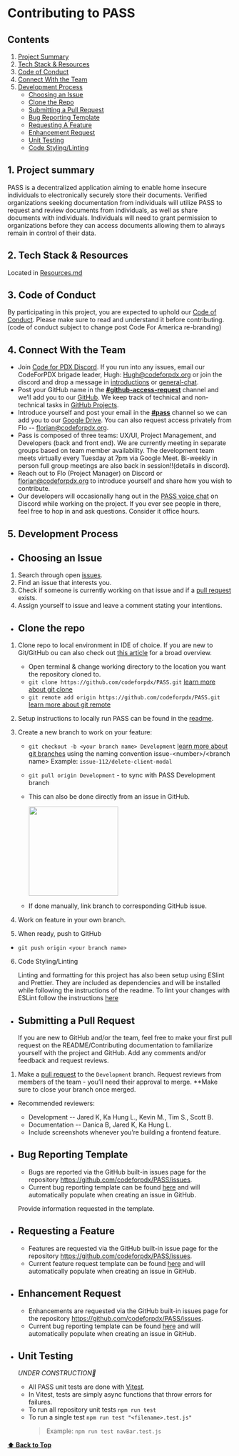 # Contributing to PASS

## Contents

1. [Project Summary](#1-project-summary)
2. [Tech Stack & Resources](#2-tech-stack--resources)
3. [Code of Conduct](#3-code-of-conduct)
4. [Connect With the Team](#4-connect-with-the-team)
5. [Development Process](#5-development-process)
    - [Choosing an Issue](#choosing-an-issue)
    - [Clone the Repo](#clone-the-repo)
    - [Submitting a Pull Request](#submitting-a-pull-request)
    - [Bug Reporting Template](#bug-reporting-template)
    - [Requesting A Feature](#requesting-a-feature)
    - [Enhancement Request](#enhancement-request)
    - [Unit Testing](#unit-testing)
    - [Code Styling/Linting](#code-stylinglinting)
  
## 1. Project summary

PASS is a decentralized application aiming to enable home insecure individuals to electronically securely store their documents. Verified organizations seeking documentation from individuals will utilize PASS to request and review documents from individuals, as well as share documents with individuals. Individuals will need to grant permission to organizations before they can access documents allowing them to always remain in control of their data.

## 2. Tech Stack & Resources

Located in [Resources.md](./RESOURCES.md)

## 3. Code of Conduct

By participating in this project, you are expected to uphold our [Code of Conduct](./CODE_OF_CONDUCT.md). Please make sure to read and understand it before contributing. (code of conduct subject to change post Code For America re-branding)

## 4. Connect With the Team

-  Join [Code for PDX Discord](https://discord.gg/FEX9KUMH). If you run into any issues, email our CodeForPDX brigade leader, Hugh: Hugh@codeforpdx.org or join the discord and drop a message in [introductions](https://discord.com/channels/1068260532806766733/1075286322530484256) or [general-chat](https://discord.com/channels/1068260532806766733/1068260535080063028).
-  Post your GitHub name in the [**#github-access-request**](https://discord.com/channels/1068260532806766733/1078124139983945858) channel and we’ll add you to our [GitHub](https://github.com/codeforpdx/PASS). We keep track of technical and non-technical tasks in [GitHub Projects](https://github.com/orgs/codeforpdx/projects/3).
- Introduce yourself and post your email in the [**#pass**](https://discord.com/channels/1068260532806766733/1075285803137257544) channel so we can add you to our [Google Drive](https://drive.google.com/drive/u/0/folders/1zTEd34K7Eg7rvg71zS6Uzbwrsct2Lx9E?ths=true). You can also request access privately from Flo -- florian@codeforpdx.org.
-  Pass is composed of three teams: UX/UI, Project Management, and Developers (back and front end). We are currently meeting in separate groups based on team member availability. The development team meets virtually every Tuesday at 7pm via Google Meet. Bi-weekly in person full group meetings are also back in session!!(details in discord).
-  Reach out to Flo (Project Manager) on Discord or florian@codeforpdx.org to introduce yourself and share how you wish to contribute.
-  Our developers will occasionally hang out in the [PASS voice chat](https://discord.com/channels/1068260532806766733/1106779713793433730) on Discord while working on the project. If you ever see people in there, feel free to hop in and ask questions. Consider it office hours.

## 5. Development Process

- ## Choosing an Issue
  
1. Search through open [issues](https://github.com/codeforpdx/PASS/issues).
2. Find an issue that interests you.
3. Check if someone is currently working on that issue and if a [pull request](https://github.com/codeforpdx/PASS/pulls) exists.
4. Assign yourself to issue and leave a comment stating your intentions.
  
- ## Clone the repo

1. Clone repo to local environment in IDE of choice. If you are new to Git/GitHub ou can also check out [this article](https://www.digitalocean.com/community/tutorials/how-to-create-a-pull-request-on-github) for a broad overview.
   - Open terminal & change working directory to the location you want the repository cloned to.
   - `git clone https://github.com/codeforpdx/PASS.git` [learn more about git clone](https://docs.github.com/en/repositories/creating-and-managing-repositories/cloning-a-repository?platform=linux)
   - `git remote add origin https://github.com/codeforpdx/PASS.git` [learn more about git remote](https://docs.github.com/en/get-started/getting-started-with-git/managing-remote-repositories)

2. Setup instructions to locally run PASS can be found in the [readme](../README.md).

3. Create a new branch to work on your feature:
    - `git checkout -b <your branch name> Development` [learn more about git branches](https://www.atlassian.com/git/tutorials/using-branches/git-checkout) using the naming convention issue-\<number\>/\<branch name\> Example: `issue-112/delete-client-modal`
    - `git pull origin Development` - to sync with PASS Development branch
    - This can also be done directly from an issue in GitHub.

      <img src="https://drive.google.com/uc?id=11zUuOYSkv8K0CJE_snet12YSdyLDKP8q" width="200"/>
    - If done manually, link branch to corresponding GitHub issue.

4. Work on feature in your own branch.

5. When ready, push to GitHub

 - `git push origin <your branch name>`
    
6. Code Styling/Linting

   Linting and formatting for this project has also been setup using ESlint and Prettier. They are included as dependencies and will be installed while following the instructions of the readme. To lint your changes with ESLint follow the instructions [here](./README.md#linting)

- ## Submitting a Pull Request
  
   If you are new to GitHub and/or the team, feel free to make your first pull request on the README/Contributing documentation to familiarize yourself with the project and GitHub. Add any comments and/or feedback and request reviews.

1. Make a [pull request](https://docs.github.com/en/pull-requests/collaborating-with-pull-requests/proposing-changes-to-your-work-with-pull-requests/requesting-a-pull-request-review) to the `Development` branch. Request reviews from members of the team - you’ll need their approval to merge. \*\*Make sure to close your branch once merged.

- Recommended reviewers:
  - Development -- Jared K, Ka Hung L., Kevin M., Tim S., Scott B.
  - Documentation -- Danica B, Jared K, Ka Hung L.
  - Include screenshots whenever you’re building a frontend feature.

- ## Bug Reporting Template
  
  - Bugs are reported via the GitHub built-in issues page for the repository https://github.com/codeforpdx/PASS/issues. 
  - Current bug reporting template can be found [here](../.github/ISSUE_TEMPLATE/bug_report.md) and will automatically populate when creating an issue in GitHub.

  Provide information requested in the template.

- ## Requesting a Feature
  
  - Features are requested via the GitHub built-in issue page for the repository https://github.com/codeforpdx/PASS/issues.
  - Current feature request template can be found [here](../.github/ISSUE_TEMPLATE/feature_request.md) and will automatically populate when creating an issue in GitHub.

- ## Enhancement Request

  - Enhancements are requested via the GitHub built-in issues page for the repository https://github.com/codeforpdx/PASS/issues. 
  - Current bug reporting template can be found [here](../.github/ISSUE_TEMPLATE/enhancement_request.md) and will automatically populate when creating an issue in GitHub.
  
- ## Unit Testing 
  
   *UNDER CONSTRUCTION🚧*
  - All PASS unit tests are done with [Vitest](https://vitest.dev/).
  - In Vitest, tests are simply async functions that throw errors for failures.
  - To run all repository unit tests `npm run test`
  - To run a single test `npm run test "<filename>.test.js"` 
    > Example: `npm run test navBar.test.js`

**[⬆️ Back to Top](#contributing-to-pass)**